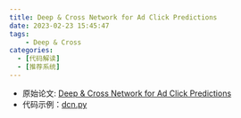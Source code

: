 ```yaml
---
title: Deep & Cross Network for Ad Click Predictions
date: 2023-02-23 15:45:47
tags: 
    - Deep & Cross
categories: 
  - [代码解读]
  - [推荐系统]
---
```


* 原始论文: [Deep & Cross Network for Ad Click Predictions](https://arxiv.org/abs/1708.05123)
* 代码示例：[dcn.py](https://github.com/forrestneo/pytorch-fm/blob/master/torchfm/model/dcn.py)